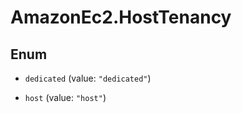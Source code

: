 # AmazonEc2.HostTenancy

## Enum


* `dedicated` (value: `"dedicated"`)

* `host` (value: `"host"`)


